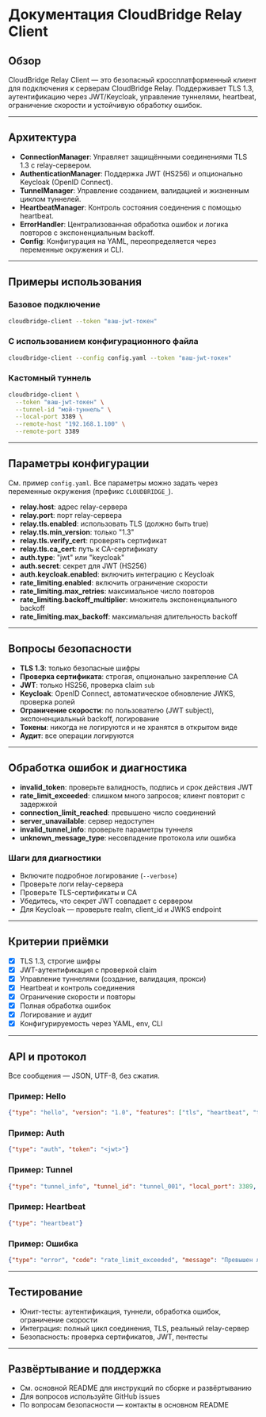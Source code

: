 # Документация CloudBridge Relay Client

## Обзор

CloudBridge Relay Client — это безопасный кроссплатформенный клиент для подключения к серверам CloudBridge Relay. Поддерживает TLS 1.3, аутентификацию через JWT/Keycloak, управление туннелями, heartbeat, ограничение скорости и устойчивую обработку ошибок.

---

## Архитектура

- **ConnectionManager**: Управляет защищёнными соединениями TLS 1.3 с relay-сервером.
- **AuthenticationManager**: Поддержка JWT (HS256) и опционально Keycloak (OpenID Connect).
- **TunnelManager**: Управление созданием, валидацией и жизненным циклом туннелей.
- **HeartbeatManager**: Контроль состояния соединения с помощью heartbeat.
- **ErrorHandler**: Централизованная обработка ошибок и логика повторов с экспоненциальным backoff.
- **Config**: Конфигурация на YAML, переопределяется через переменные окружения и CLI.

---

## Примеры использования

### Базовое подключение
```bash
cloudbridge-client --token "ваш-jwt-токен"
```

### С использованием конфигурационного файла
```bash
cloudbridge-client --config config.yaml --token "ваш-jwt-токен"
```

### Кастомный туннель
```bash
cloudbridge-client \
  --token "ваш-jwt-токен" \
  --tunnel-id "мой-туннель" \
  --local-port 3389 \
  --remote-host "192.168.1.100" \
  --remote-port 3389
```

---

## Параметры конфигурации

См. пример `config.yaml`. Все параметры можно задать через переменные окружения (префикс `CLOUDBRIDGE_`).

- **relay.host**: адрес relay-сервера
- **relay.port**: порт relay-сервера
- **relay.tls.enabled**: использовать TLS (должно быть true)
- **relay.tls.min_version**: только "1.3"
- **relay.tls.verify_cert**: проверять сертификат
- **relay.tls.ca_cert**: путь к CA-сертификату
- **auth.type**: "jwt" или "keycloak"
- **auth.secret**: секрет для JWT (HS256)
- **auth.keycloak.enabled**: включить интеграцию с Keycloak
- **rate_limiting.enabled**: включить ограничение скорости
- **rate_limiting.max_retries**: максимальное число повторов
- **rate_limiting.backoff_multiplier**: множитель экспоненциального backoff
- **rate_limiting.max_backoff**: максимальная длительность backoff

---

## Вопросы безопасности

- **TLS 1.3**: только безопасные шифры
- **Проверка сертификата**: строгая, опционально закрепление CA
- **JWT**: только HS256, проверка claim `sub`
- **Keycloak**: OpenID Connect, автоматическое обновление JWKS, проверка ролей
- **Ограничение скорости**: по пользователю (JWT subject), экспоненциальный backoff, логирование
- **Токены**: никогда не логируются и не хранятся в открытом виде
- **Аудит**: все операции логируются

---

## Обработка ошибок и диагностика

- **invalid_token**: проверьте валидность, подпись и срок действия JWT
- **rate_limit_exceeded**: слишком много запросов; клиент повторит с задержкой
- **connection_limit_reached**: превышено число соединений
- **server_unavailable**: сервер недоступен
- **invalid_tunnel_info**: проверьте параметры туннеля
- **unknown_message_type**: несовпадение протокола или ошибка

### Шаги для диагностики
- Включите подробное логирование (`--verbose`)
- Проверьте логи relay-сервера
- Проверьте TLS-сертификаты и CA
- Убедитесь, что секрет JWT совпадает с сервером
- Для Keycloak — проверьте realm, client_id и JWKS endpoint

---

## Критерии приёмки

- [x] TLS 1.3, строгие шифры
- [x] JWT-аутентификация с проверкой claim
- [x] Управление туннелями (создание, валидация, прокси)
- [x] Heartbeat и контроль соединения
- [x] Ограничение скорости и повторы
- [x] Полная обработка ошибок
- [x] Логирование и аудит
- [x] Конфигурируемость через YAML, env, CLI

---

## API и протокол

Все сообщения — JSON, UTF-8, без сжатия.

### Пример: Hello
```json
{"type": "hello", "version": "1.0", "features": ["tls", "heartbeat", "tunnel_info"]}
```

### Пример: Auth
```json
{"type": "auth", "token": "<jwt>"}
```

### Пример: Tunnel
```json
{"type": "tunnel_info", "tunnel_id": "tunnel_001", "local_port": 3389, "remote_host": "192.168.1.100", "remote_port": 3389}
```

### Пример: Heartbeat
```json
{"type": "heartbeat"}
```

### Пример: Ошибка
```json
{"type": "error", "code": "rate_limit_exceeded", "message": "Превышен лимит запросов для пользователя"}
```

---

## Тестирование

- Юнит-тесты: аутентификация, туннели, обработка ошибок, ограничение скорости
- Интеграция: полный цикл соединения, TLS, реальный relay-сервер
- Безопасность: проверка сертификатов, JWT, пентесты

---

## Развёртывание и поддержка

- См. основной README для инструкций по сборке и развёртыванию
- Для вопросов используйте GitHub issues
- По вопросам безопасности — контакты в основном README 